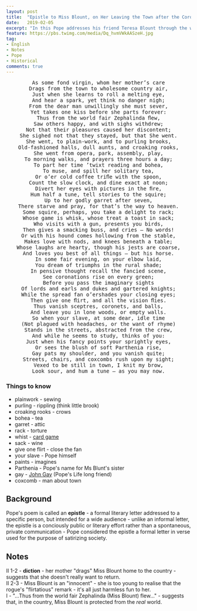 ```yaml
---
layout: post
title:  "Epistle to Miss Blount, on Her Leaving the Town after the Coronation"
date:   2019-02-05
excerpt: "In this Pope addresses his friend Teresa Blount through the work and name of the early seventeenth century French poet and letter-writer Vincent de Voiture. "
feature: https://pbs.twimg.com/media/Dq_hvmVWkAASzeH.jpg
tag:
- English
- Notes
- Pope
- Historical
comments: true
---
```

<center><pre>
As some fond virgin, whom her mother’s care
Drags from the town to wholesome country air,
Just when she learns to roll a melting eye,
And hear a spark, yet think no danger nigh;
From the dear man unwillingly she must sever,
Yet takes one kiss before she parts forever:
Thus from the world fair Zephalinda ﬂew,
Saw others happy, and with sighs withdrew;
Not that their pleasures caused her discontent;
She sighed not that they stayed, but that She went.
She went, to plain-work, and to purling brooks,
Old-fashioned halls, dull aunts, and croaking rooks,
She went from opera, park, assembly, play,
To morning walks, and prayers three hours a day;
To part her time ’twixt reading and bohea,
To muse, and spill her solitary tea,
Or o’er cold coffee triﬂe with the spoon,
Count the slow clock, and dine exact at noon;
Divert her eyes with pictures in the ﬁre,
Hum half a tune, tell stories to the squire;
Up to her godly garret after seven,
There starve and pray, for that’s the way to heaven.
Some squire, perhaps, you take a delight to rack;
Whose game is whisk, whose treat a toast in sack;
Who visits with a gun, presents you birds,
Then gives a smacking buss, and cries — No words!
Or with his hound comes hollowing from the stable,
Makes love with nods, and knees beneath a table;
Whose laughs are hearty, though his jests are coarse,
And loves you best of all things — but his horse.
In some fair evening, on your elbow laid,
You dream of triumphs in the rural shade;
In pensive thought recall the fancied scene,
See coronations rise on every green;
Before you pass the imaginary sights
Of lords and earls and dukes and gartered knights;
While the spread fan o’ershades your closing eyes;
Then give one ﬂirt, and all the vision ﬂies.
Thus vanish sceptres, coronets, and balls,
And leave you in lone woods, or empty walls.
So when your slave, at some dear, idle time
(Not plagued with headaches, or the want of rhyme)
Stands in the streets, abstracted from the crew,
And while he seems to study, thinks of you:
Just when his fancy points your sprightly eyes,
Or sees the blush of soft Parthenia rise,
Gay pats my shoulder, and you vanish quite;
Streets, chairs, and coxcombs rush upon my sight;
Vexed to be still in town, I knit my brow,
Look sour, and hum a tune — as you may now.
</pre></center>

### Things to know
- plainwork - sewing
- purling - rippling (think little brook)
- croaking rooks - crows
- bohea - tea
- garret - attic
- rack - torture
- whist - [card game](https://www.bicyclecards.com/how-to-play/whist/)
- sack - wine
- give one flirt - close the fan 
- your slave - Pope himself
- paints - imagines
- Parthenia - Pope's name for Ms Blunt's sister
- gay - [John Gay](https://en.wikipedia.org/wiki/John_Gay) (Pope's Life long friend)
- coxcomb - man about town


## Background
 Pope's poem is called an **epistle** - a formal literary letter addressed to a specific person, but intended for a wide audience - unlike an informal letter, the epistle is a conciously public or literary effort rather than a spontaneous, private communication - Pope considered the epistle a formal letter in verse used for the purpose of satirizing society.

## Notes
II 1-2 - **diction** - her mother "drags" Miss Blount home to the country - suggests that she doesn't really want to return.  
II 2-3 - Miss Blount is an "innocent" - she is too young to realise that the rogue's "flirtatious" remark - it's all just harmless fun to her.  
I - "...Thus from the world fair Zephalinda (Miss Blount) flew..." - suggests that, in the country, Miss Blount is protected from the *real* world.  
